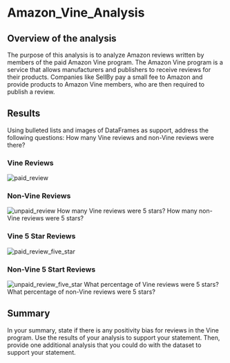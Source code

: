 # Amazon_Vine_Analysis

## Overview of the analysis
The purpose of this analysis is to analyze Amazon reviews written by members of the paid Amazon Vine program. The Amazon Vine program is a service that allows manufacturers and publishers to receive reviews for their products. Companies like SellBy pay a small fee to Amazon and provide products to Amazon Vine members, who are then required to publish a review.

## Results
Using bulleted lists and images of DataFrames as support, address the following questions:
How many Vine reviews and non-Vine reviews were there?
### Vine Reviews
![paid_review](.images/paid_vine_count.png)

### Non-Vine Reviews
![unpaid_review](.images/unpaid_vine_count.png)
How many Vine reviews were 5 stars? How many non-Vine reviews were 5 stars?

### Vine 5 Star Reviews
![paid_review_five_star](.images/five_star_rating_paid_vine_count.png)

### Non-Vine 5 Start Reviews
![unpaid_review_five_star](.images/five_star_rating_unpaid_vine_count.png)
What percentage of Vine reviews were 5 stars? What percentage of non-Vine reviews were 5 stars?

## Summary
In your summary, state if there is any positivity bias for reviews in the Vine program. Use the results of your analysis to support your statement. Then, provide one additional analysis that you could do with the dataset to support your statement.
